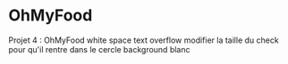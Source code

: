 # OhMyFood
Projet 4 : OhMyFood 
 white space
 text overflow
 modifier la taille du check pour qu'il rentre dans le cercle background blanc